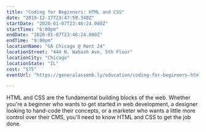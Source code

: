 ```yaml
---
title: "Coding for Beginners: HTML and CSS"
date: "2019-12-17T23:47:59.340Z"
startDate: "2020-01-07T23:46:24.000Z"
startTime: "6:00pm"
endDate: "2020-01-07T23:46:24.000Z"
endTime: "9:00pm"
locationName: "GA Chicago @ Rent 24"
locationStreet: "444 N. Wabash Ave, 5th Floor"
locationCity: "Chicago"
locationState: "IL"
cost: "$75"
eventUrl: "https://generalassemb.ly/education/coding-for-beginners-html-and-css/chicago/94956"

---
```


HTML and CSS are the fundamental building blocks of the web. Whether you're a beginner who wants to get started in web development, a designer looking to hand-code their concepts, or a marketer who wants a little more control over their CMS, you'll need to know HTML and CSS to get the job done.


